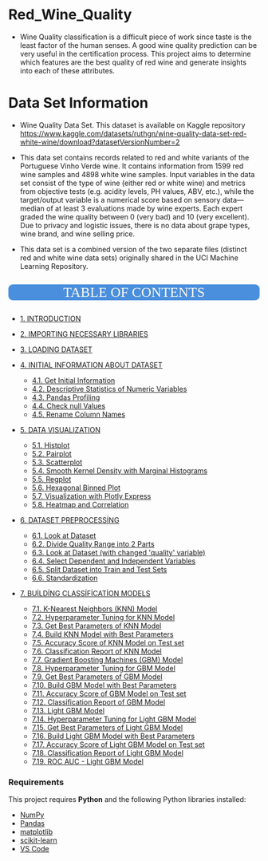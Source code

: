 # Red_Wine_Quality
  * Wine Quality classification is a difficult piece of work since taste is the least factor of the human senses. A good wine quality prediction can be very useful in the certification process. This project aims to determine which features are the best quality of red wine and generate insights into each of these attributes.

# Data Set Information
  * Wine Quality Data Set. This dataset is available on Kaggle repository
      https://www.kaggle.com/datasets/ruthgn/wine-quality-data-set-red-white-wine/download?datasetVersionNumber=2

  * This data set contains records related to red and white variants of the Portuguese Vinho Verde wine. It contains information from 1599 red wine samples and 4898 white wine samples. Input variables in the data set consist of the type of wine (either red or white wine) and metrics from objective tests (e.g. acidity levels, PH values, ABV, etc.), while the target/output variable is a numerical score based on sensory data—median of at least 3 evaluations made by wine experts. Each expert graded the wine quality between 0 (very bad) and 10 (very excellent). Due to privacy and logistic issues, there is no data about grape types, wine brand, and wine selling price.
  * This data set is a combined version of the two separate files (distinct red and white wine data sets) originally shared in the UCI Machine Learning Repository.

   <a id='top'></a>
<div class="list-group" id="list-tab" role="tablist">
<p style="background-color:#4a8fdd;font-family:newtimeroman;color:#FFF9ED;font-size:200%;text-align:center;border-radius:9px 9px;">TABLE OF CONTENTS</p>   
    
* [1. INTRODUCTION](#1)
    
* [2. IMPORTING NECESSARY LIBRARIES](#2)
    
* [3. LOADING DATASET](#3)
    
* [4. INITIAL INFORMATION ABOUT DATASET](#4)
    
    * [4.1. Get Initial Information](#4.1)    
    * [4.2. Descriptive Statistics of Numeric Variables](#4.2)    
    * [4.3. Pandas Profiling](#4.3)    
    * [4.4. Check null Values](#4.4)
    * [4.5. Rename Column Names](#4.5) 
    
    
* [5. DATA VISUALIZATION](#5)
    
    * [5.1. Histplot](#5.1)    
    * [5.2. Pairplot](#5.2)    
    * [5.3. Scatterplot](#5.3)    
    * [5.4. Smooth Kernel Density with Marginal Histograms](#5.4)
    * [5.5. Regplot](#5.5)
    * [5.6. Hexagonal Binned Plot](#5.6)
    * [5.7. Visualization with Plotly Express](#5.7)
    * [5.8. Heatmap and Correlation](#5.8)
    
    
    
* [6. DATASET PREPROCESSİNG](#6)
    
    * [6.1. Look at Dataset](#6.1)    
    * [6.2. Divide Quality Range into 2 Parts](#6.2)    
    * [6.3. Look at Dataset (with changed 'quality' variable)](#6.3)    
    * [6.4. Select Dependent and Independent Variables](#6.4)
    * [6.5. Split Dataset into Train and Test Sets](#6.5)
    * [6.6. Standardization](#6.6)    

    
    
* [7. BUİLDİNG CLASSİFİCATİON MODELS](#7)
    
    * [7.1. K-Nearest Neighbors (KNN) Model](#7.1)    
    * [7.2. Hyperparameter Tuning for KNN Model](#7.2)    
    * [7.3. Get Best Parameters of KNN Model](#7.3)    
    * [7.4. Build KNN Model with Best Parameters](#7.4)
    * [7.5. Accuracy Score of KNN Model on Test set](#7.5)
    * [7.6. Classification Report of KNN Model](#7.6)    
    * [7.7. Gradient Boosting Machines (GBM) Model](#7.7)     
    * [7.8. Hyperparameter Tuning for GBM Model](#7.8)    
    * [7.9. Get Best Parameters of GBM Model](#7.9)    
    * [7.10. Build GBM Model with Best Parameters](#7.10)   
    * [7.11. Accuracy Score of GBM Model on Test set](#7.11)    
    * [7.12. Classification Report of GBM Model](#7.12)    
    * [7.13. Light GBM Model](#7.13)    
    * [7.14. Hyperparameter Tuning for Light GBM Model](#7.14)    
    * [7.15. Get Best Parameters of Light GBM Model](#7.15)   
    * [7.16. Build Light GBM Model with Best Parameters](#7.16)    
    * [7.17. Accuracy Score of Light GBM Model on Test set](#7.17)    
    * [7.18. Classification Report of Light GBM Model](#7.18)    
    * [7.19. ROC AUC - Light GBM Model](#7.19)
    
    
### Requirements

This project requires **Python** and the following Python libraries installed:

- [NumPy](http://www.numpy.org/)
- [Pandas](http://pandas.pydata.org/)
- [matplotlib](http://matplotlib.org/)
- [scikit-learn](http://scikit-learn.org/stable/)
- [VS Code](https://code.visualstudio.com/)
